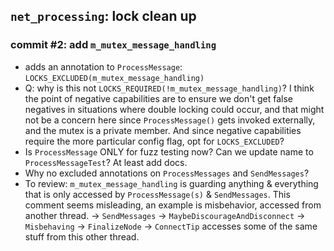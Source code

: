 ## `net_processing`: lock clean up

### commit #2: add `m_mutex_message_handling`
* adds an annotation to `ProcessMessage`:
  `LOCKS_EXCLUDED(m_mutex_message_handling)`
* Q: why is this not `LOCKS_REQUIRED(!m_mutex_message_handling)`? I think the
  point of negative capabilities are to ensure we don't get false negatives in
  situations where double locking could occur, and that might not be a concern
  here since `ProcessMessage()` gets invoked externally, and the mutex is
  a private member. And since negative capabilities require the more particular
  config flag, opt for `LOCKS_EXCLUDED`?
* Is `ProcessMessage` ONLY for fuzz testing now? Can we update name to
  `ProcessMessageTest`? At least add docs.
* Why no excluded annotations on `ProcessMessages` and `SendMessages`?
* To review: `m_mutex_message_handling` is guarding anything & everything that
  is only accessed by `ProcessMessage(s)` & `SendMessages`.
This comment seems misleading, an example is misbehavior, accessed from another
thread.
  -> `SendMessages` -> `MaybeDiscourageAndDisconnect` -> `Misbehaving` ->
  `FinalizeNode` -> `ConnectTip` accesses some of the same stuff from this
  other thread.

